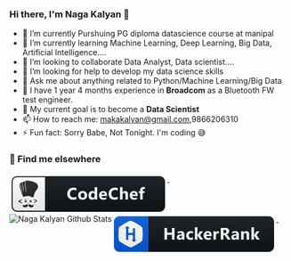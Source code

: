 ### Hi there, I'm Naga Kalyan 👋

- 🔭 I’m currently Purshuing PG diploma datascience course at manipal
- 🌱 I’m currently learning Machine Learning, Deep Learning, Big Data, Artificial Intelligence....
- 👯 I’m looking to collaborate Data Analyst, Data scientist....
- 🤔 I’m looking for help to develop my data science skills
- 💬 Ask me about anything related to Python/Machine Learning/Big Data
- 💼 I have 1 year 4 months experience in **Broadcom** as a  Bluetooth FW test engineer.
- 🥅 My current goal is to become a **Data Scientist**
- 📫 How to reach me: makakalyan@gmail.com,9866206310
- ⚡ Fun fact: Sorry Babe, Not Tonight. I'm coding 😅

### 📢 Find me elsewhere
<p align="left">
  <a href="https://www.codechef.com/users/kalyan_2784">
    <img src="https://raw.githubusercontent.com/AbhishekMaira10/AbhishekMaira10/master/Resources/svg/codechef.svg" alt="codechef" style="vertical-align:top; margin:4px">
  </a>&nbsp;&nbsp;&nbsp;
  
<a href="https://www.hackerrank.com/Naga_Kalyan">
    <img src="https://raw.githubusercontent.com/AbhishekMaira10/AbhishekMaira10/master/Resources/svg/hackerrank.svg" alt="hackerrank" style="vertical-align:top; margin:4px">
  </a>&nbsp;&nbsp;&nbsp;
  
  
<img align = "left" alt = "Naga Kalyan Github Stats" src="https://github-readme-stats.vercel.app/api?username=Naga-kalyan&theme=algolia&show_icons=true" />
